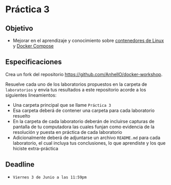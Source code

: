 # Práctica 3

## Objetivo

- Mejorar en el aprendizaje y conocimiento sobre [contenedores de Linux](https://linuxcontainers.org/) y [Docker Compose](https://docs.docker.com/compose/)

## Especificaciones

Crea un fork del repositorio <https://github.com/AnhellO/docker-workshop>.

Resuelve cada uno de los laboratorios propuestos en la carpeta de `laboratorios` y envía tus resultados a este repositorio acorde a los siguientes lineamientos:

- Una carpeta principal que se llame `Práctica 3`
- Esa carpeta deberá de contener una carpeta para cada laboratorio resuelto
- En la carpeta de cada laboratorio deberán de incluirse capturas de pantalla de tu computadora las cuales funjan como evidencia de la resolución y puesta en práctica de cada laboratorio
- Adicionalmente deberá de adjuntarse un archivo `README.md` para cada laboratorio, el cual incluya tus conclusiones, lo que aprendiste y los que hiciste extra-práctica

## Deadline

- `Viernes 3 de Junio a las 11:59pm`
